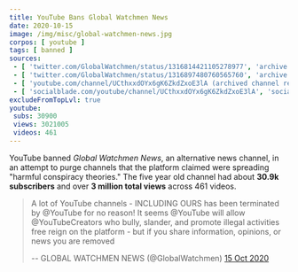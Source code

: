 ```yaml
---
title: YouTube Bans Global Watchmen News
date: 2020-10-15
image: /img/misc/global-watchmen-news.jpg
corpos: [ youtube ]
tags: [ banned ]
sources:
 - [ 'twitter.com/GlobalWatchmen/status/1316814421105278977', 'archive.is/sKiUB' ]
 - [ 'twitter.com/GlobalWatchmen/status/1316897480760565760', 'archive.is/C2CZR' ]
 - [ 'youtube.com/channel/UCthxxdOYx6gK6ZkdZxoE3lA (archived channel removal notice)', 'archive.is/cFmEa/image' ]
 - [ 'socialblade.com/youtube/channel/UCthxxdOYx6gK6ZkdZxoE3lA', 'socialblade.com/youtube/channel/UCthxxdOYx6gK6ZkdZxoE3lA' ]
excludeFromTopLvl: true
youtube:
 subs: 30900
 views: 3021005
 videos: 461
---
```


YouTube banned _Global Watchmen News_, an alternative news
channel, in an attempt to purge channels that the platform claimed were
spreading "harmful conspiracy theories." The five year old channel had about
**30.9k subscribers** and over **3 million total views** across 461 videos.

> A lot of YouTube channels - INCLUDING OURS has been terminated by @YouTube
> for no reason! It seems @YouTube will allow @YouTubeCreators who bully,
> slander, and promote illegal activities free reign on the platform - but if
> you share information, opinions, or news you are removed
>
> -- GLOBAL WATCHMEN NEWS (@GlobalWatchmen) [15 Oct 2020](https://archive.is/sKiUB)
